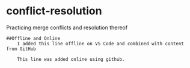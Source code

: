 # conflict-resolution
Practicing merge conflicts and resolution thereof

    ##Offline and Online
        I added this line offline on VS Code and combined with content from GitHub

        This line was added online using github.

